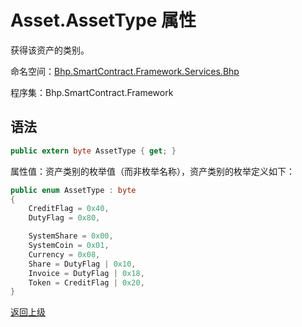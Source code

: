 # Asset.AssetType 属性

获得该资产的类别。

命名空间：[Bhp.SmartContract.Framework.Services.Bhp](../../bhp.md)

程序集：Bhp.SmartContract.Framework

## 语法

```c#
public extern byte AssetType { get; }
```

属性值：资产类别的枚举值（而非枚举名称），资产类别的枚举定义如下：

```c#
public enum AssetType : byte
{
    CreditFlag = 0x40,
    DutyFlag = 0x80,

    SystemShare = 0x00,
    SystemCoin = 0x01,
    Currency = 0x08,
    Share = DutyFlag | 0x10,
    Invoice = DutyFlag | 0x18,
    Token = CreditFlag | 0x20,
}
```



[返回上级](../Asset.md)